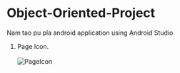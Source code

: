 # Object-Oriented-Project
Nam tao pu pla android application using Android Studio

1. Page Icon. <br><br>
![PageIcon](https://user-images.githubusercontent.com/92926627/148239695-e172266a-bad4-4d1b-8b28-491e9f9ec833.png)
